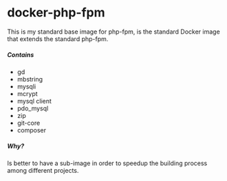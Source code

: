 docker-php-fpm
==============

This is my standard base image for php-fpm,
is the standard Docker image that extends the standard php-fpm.

##### Contains

- gd
- mbstring
- mysqli
- mcrypt
- mysql client
- pdo_mysql
- zip
- git-core
- composer

##### Why?

Is better to have a sub-image in order to speedup the building process among different projects.